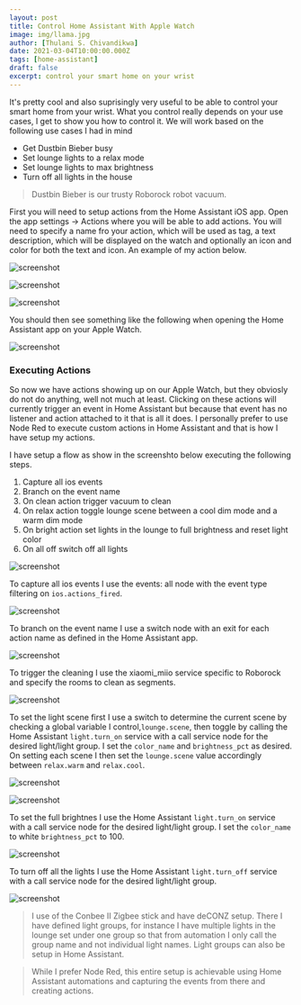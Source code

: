 ```yaml
---
layout: post
title: Control Home Assistant With Apple Watch
image: img/llama.jpg
author: [Thulani S. Chivandikwa]
date: 2021-03-04T10:00:00.000Z
tags: [home-assistant]
draft: false
excerpt: control your smart home on your wrist
---
```


It's pretty cool and also suprisingly very useful to be able to control your smart home from your wrist. What you control really depends on your use cases, I get to show you how to control it. We will work based on the following use cases I had in mind

- Get Dustbin Bieber busy
- Set lounge lights to a relax mode
- Set lounge lights to max brightness
- Turn off all lights in the house

> Dustbin Bieber is our trusty Roborock robot vacuum.

First you will need to setup actions from the Home Assistant iOS app. Open the app settings -> Actions where you will be able to add actions. You will need to specify a name fro your action, which will be used as tag, a text description, which will be displayed on the watch and optionally an icon and color for both the text and icon. An example of my action below.

![screenshot](https://raw.githubusercontent.com/chivandikwa/gatsby-casper/master/src/content/img/screenshots/apple-watch-actions/1.jpg)

![screenshot](https://raw.githubusercontent.com/chivandikwa/gatsby-casper/master/src/content/img/screenshots/apple-watch-actions/2.jpg)

![screenshot](https://raw.githubusercontent.com/chivandikwa/gatsby-casper/master/src/content/img/screenshots/apple-watch-actions/3.jpg)

You should then see something like the following when opening the Home Assistant app on your Apple Watch.

![screenshot](https://raw.githubusercontent.com/chivandikwa/gatsby-casper/master/src/content/img/screenshots/apple-watch-actions/4.jpg)

### Executing Actions

So now we have actions showing up on our Apple Watch, but they obviosly do not do anything, well not much at least. Clicking on these actions will currently trigger an event in Home Assistant but because that event has no listener and action attached to it that is all it does. I personally prefer to use Node Red to execute custom actions in Home Assistant and that is how I have setup my actions.

I have setup a flow as show in the screenshto below executing the following steps.

1. Capture all ios events
2. Branch on the event name
3. On clean action trigger vacuum to clean
4. On relax action toggle lounge scene between a cool dim mode and a warm dim mode
5. On bright action set lights in the lounge to full brightness and reset light color
6. On all off switch off all lights

![screenshot](https://raw.githubusercontent.com/chivandikwa/gatsby-casper/master/src/content/img/screenshots/apple-watch-actions/4.jpg)

To capture all ios events I use the events: all node with the event type filtering on `ios.actions_fired`.

![screenshot](https://raw.githubusercontent.com/chivandikwa/gatsby-casper/master/src/content/img/screenshots/apple-watch-actions/6.jpg)

To branch on the event name I use a switch node with an exit for each action name as defined in the Home Assistant app.

![screenshot](https://raw.githubusercontent.com/chivandikwa/gatsby-casper/master/src/content/img/screenshots/apple-watch-actions/7.jpg)

To trigger the cleaning I use the xiaomi_miio service specific to Roborock and specify the rooms to clean as segments.

![screenshot](https://raw.githubusercontent.com/chivandikwa/gatsby-casper/master/src/content/img/screenshots/apple-watch-actions/8.jpg)

To set the light scene first I use a switch to determine the current scene by checking a global variable I control,`lounge.scene`, then toggle by calling the Home Assistant `light.turn_on` service with a call service node for the desired light/light group. I set the `color_name` and `brightness_pct` as desired. On setting each scene I then set the `lounge.scene` value accordingly between `relax.warm` and `relax.cool`.

![screenshot](https://raw.githubusercontent.com/chivandikwa/gatsby-casper/master/src/content/img/screenshots/apple-watch-actions/9.jpg)

![screenshot](https://raw.githubusercontent.com/chivandikwa/gatsby-casper/master/src/content/img/screenshots/apple-watch-actions/10.jpg)

To set the full brightnes I use the Home Assistant `light.turn_on` service with a call service node for the desired light/light group. I set the `color_name` to white `brightness_pct` to 100.

![screenshot](https://raw.githubusercontent.com/chivandikwa/gatsby-casper/master/src/content/img/screenshots/apple-watch-actions/12.jpg)

To turn off all the lights I use the Home Assistant `light.turn_off` service with a call service node for the desired light/light group.

![screenshot](https://raw.githubusercontent.com/chivandikwa/gatsby-casper/master/src/content/img/screenshots/apple-watch-actions/13.jpg)

> I use of the Conbee II Zigbee stick and have deCONZ setup. There I have defined light groups, for instance I have multiple lights in the lounge set under one group so that from automation I only call the group name and not individual light names. Light groups can also be setup in Home Assistant.

> While I prefer Node Red, this entire setup is achievable using Home Assistant automations and capturing the events from there and creating actions.
